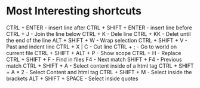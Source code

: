 # Most Interesting shortcuts

CTRL + ENTER - insert line after
CTRL + SHIFT + ENTER - insert line before
CTRL + J - Join the line below
CTRL + K - Dele line
CTRL + KK - Delet until the end of the line
ALT + SHIFT + W - Wrap selection
CTRL + SHIFT + V - Past and indent line
CTRL + X | C - Cut line
CTRL + ; - Go to world on current file
CTRL + SHIFT + ALT + P - Show scope
CTRL + H - Replace
CTRL + SHIFT + F - Find in files
F4 - Next match
SHIFT + F4 - Previous match
CTRL + SHIFT + A - Select content inside of a html tag
CTRL + SHIFT + A * 2 - Select Content and html tag
CTRL + SHIFT + M - Select inside the brackets
ALT + SHIFT + SPACE - Select inside quotes
